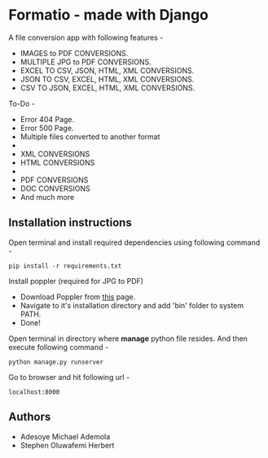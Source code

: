 
# Formatio - made with Django
A file conversion app with following features - 

-  IMAGES to PDF CONVERSIONS.
-  MULTIPLE JPG to PDF CONVERSIONS.
-  EXCEL TO CSV, JSON, HTML, XML CONVERSIONS.
-  JSON TO CSV, EXCEL, HTML, XML CONVERSIONS.
-  CSV TO JSON, EXCEL, HTML, XML CONVERSIONS.


 <!-- - . -->

To-Do -

-  Error 404 Page.
-  Error 500 Page.
-  Multiple files converted to another format
-
-  XML CONVERSIONS
-  HTML CONVERSIONS
-
- PDF CONVERSIONS
- DOC CONVERSIONS
- And much more

## Installation instructions
Open terminal and install required dependencies using following command -

    pip install -r requirements.txt

Install poppler (required for JPG to PDF)

 - Download Poppler from [this](http://blog.alivate.com.au/poppler-windows/) page.
 - Navigate to it's installation directory and add 'bin' folder to system PATH.
 - Done!

Open terminal in directory where **manage** python file resides. And then execute following command -

    python manage.py runserver
    
Go to browser and hit following url -

    localhost:8000
## Authors

 - Adesoye Michael Ademola
 - Stephen Oluwafemi Herbert

 